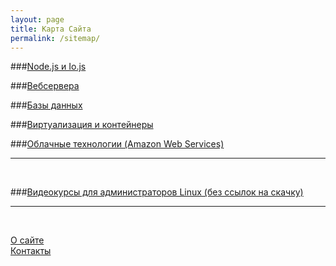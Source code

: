 ```yaml
---
layout: page
title: Карта Сайта
permalink: /sitemap/
---
```



###[Node.js и Io.js](/linux/dev/nodejs/)

###[Вебсервера](/linux/webservers/apache/)

###[Базы данных](/linux/databases/)  

###[Виртуализация и контейнеры](/linux/virtual/)

###[Облачные технологии (Amazon Web Services)](/linux/cloud/aws/)  

______

<br/>

###[Видеокурсы для администраторов Linux (без ссылок на скачку)](/linux/video-kursy/)  
______

<br/>

[О сайте](/about/)  
[Контакты](/contacts/)  

